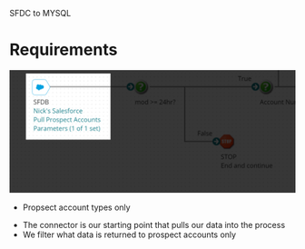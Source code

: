 SFDC to MYSQL
# Requirements

<img src="./images/20220727105629.png" class="img-right">

- Propsect account types only

<aside class="notes">
<ul>
<li>The connector is our starting point that pulls our data into the process</li>
<li>We filter what data is returned to prospect accounts only</li>
</ul>
</aside>
